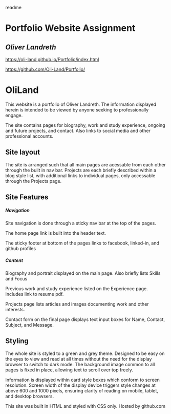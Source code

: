 readme

# Portfolio Website Assignment
## *Oliver Landreth*



https://oli-land.github.io/Portfolio/index.html

https://github.com/Oli-Land/Portfolio/



# OliLand
This website is a portfolio of Oliver Landreth.
The information displayed herein is intended to be viewed by anyone seeking to professionally engage.
    
The site contains pages for biography, work and study experience, ongoing and future projects, and contact. Also links to social media and other professional accounts.
<!-- links -->
    
## Site layout

The site is arranged such that all main pages are acessable from each other through the built in nav bar.
Projects are each briefly described within a blog style list, with additional links to individual pages, only accessable through the Projects page.

<!-- Sitemap -->
 

## Site Features 
    
##### Navigation

Site navigation is done through a sticky nav bar at the top of the pages.

The home page link is built into the header text.

The sticky footer at bottom of the pages links to facebook, linked-in, and github profiles


##### Content

Biography and portrait displayed on the main page. Also briefly lists Skills and Focus

Previous work and study experience listed on the Experience page. Includes link to resume pdf.

Projects page lists articles and images documenting work and other interests.

Contact form on the final page displays text input boxes for Name, Contact, Subject, and Message.

## Styling

The whole site is styled to a green and grey theme. Designed to be easy on the eyes to view and read at all times without the need for the display browser to switch to dark mode.
The background image common to all pages is fixed in place, allowing text to scroll over top freely.

Information is displayed within card style boxes which conform to screen resolution.
Screen width of the display device triggers style changes at above 600 and 1000 pixels, ensuring clarity of reading on mobile, tablet, and desktop browsers.


This site was built in HTML and styled with CSS only.
Hosted by github.com

